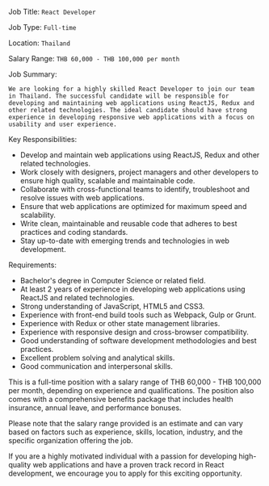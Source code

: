 Job Title: `React Developer`

Job Type: `Full-time`

Location: `Thailand`

Salary Range: `THB 60,000 - THB 100,000 per month`

Job Summary:

`We are looking for a highly skilled React Developer to join our team in Thailand. The successful candidate will be responsible for developing and maintaining web applications using ReactJS, Redux and other related technologies. The ideal candidate should have strong experience in developing responsive web applications with a focus on usability and user experience.`

Key Responsibilities:

* Develop and maintain web applications using ReactJS, Redux and other related technologies.
* Work closely with designers, project managers and other developers to ensure high quality, scalable and maintainable code.
* Collaborate with cross-functional teams to identify, troubleshoot and resolve issues with web applications.
* Ensure that web applications are optimized for maximum speed and scalability.
* Write clean, maintainable and reusable code that adheres to best practices and coding standards.
* Stay up-to-date with emerging trends and technologies in web development.

Requirements:

* Bachelor's degree in Computer Science or related field.
* At least 2 years of experience in developing web applications using ReactJS and related technologies.
* Strong understanding of JavaScript, HTML5 and CSS3.
* Experience with front-end build tools such as Webpack, Gulp or Grunt.
* Experience with Redux or other state management libraries.
* Experience with responsive design and cross-browser compatibility.
* Good understanding of software development methodologies and best practices.
* Excellent problem solving and analytical skills.
* Good communication and interpersonal skills.

This is a full-time position with a salary range of THB 60,000 - THB 100,000 per month, depending on experience and qualifications. The position also comes with a comprehensive benefits package that includes health insurance, annual leave, and performance bonuses.

Please note that the salary range provided is an estimate and can vary based on factors such as experience, skills, location, industry, and the specific organization offering the job.

If you are a highly motivated individual with a passion for developing high-quality web applications and have a proven track record in React development, we encourage you to apply for this exciting opportunity.